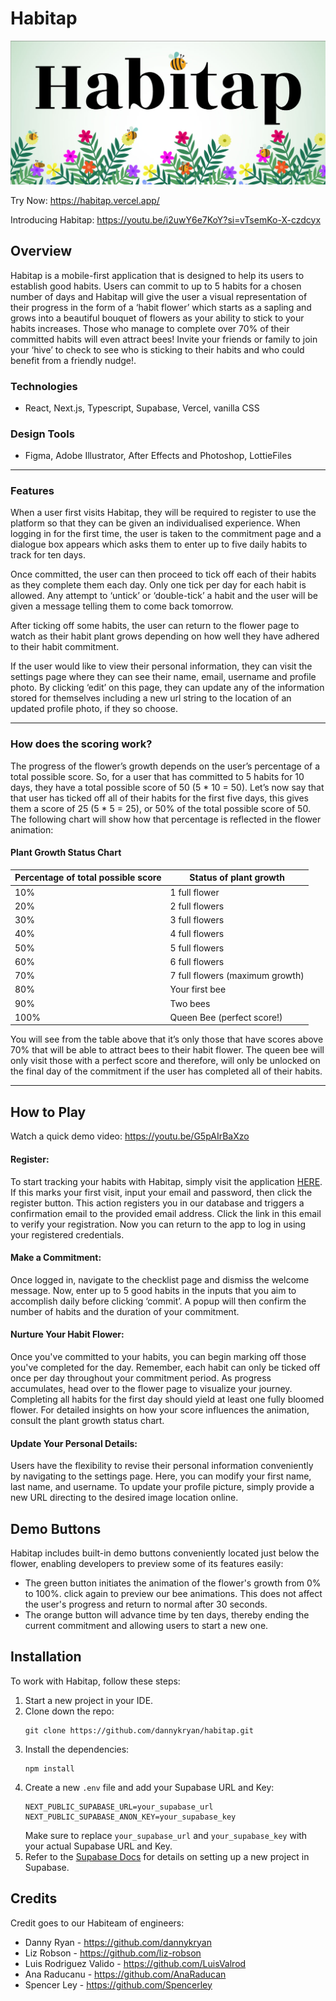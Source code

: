 # Habitap

![Habitap Header Image](/public/assets/readme/Habitap_Header.jpg)

Try Now: https://habitap.vercel.app/

Introducing Habitap: https://youtu.be/i2uwY6e7KoY?si=vTsemKo-X-czdcyx

## Overview

Habitap is a mobile-first application that is designed to help its users to establish good habits. Users can commit to up to 5 habits for a chosen number of days and Habitap will give the user a visual representation of their progress in the form of a ‘habit flower’ which starts as a sapling and grows into a beautiful bouquet of flowers as your ability to stick to your habits increases. Those who manage to complete over 70% of their committed habits will even attract bees! Invite your friends or family to join your ‘hive’ to check to see who is sticking to their habits and who could benefit from a friendly nudge!.

### Technologies

- React, Next.js, Typescript, Supabase, Vercel, vanilla CSS

### Design Tools

- Figma, Adobe Illustrator, After Effects and Photoshop, LottieFiles

---

### Features

When a user first visits Habitap, they will be required to register to use the platform so that they can be given an individualised experience. When logging in for the first time, the user is taken to the commitment page and a dialogue box appears which asks them to enter up to five daily habits to track for ten days.

Once committed, the user can then proceed to tick off each of their habits as they complete them each day. Only one tick per day for each habit is allowed. Any attempt to ‘untick’ or ‘double-tick’ a habit and the user will be given a message telling them to come back tomorrow.

After ticking off some habits, the user can return to the flower page to watch as their habit plant grows depending on how well they have adhered to their habit commitment.

If the user would like to view their personal information, they can visit the settings page where they can see their name, email, username and profile photo. By clicking ‘edit’ on this page, they can update any of the information stored for themselves including a new url string to the location of an updated profile photo, if they so choose.

---

### How does the scoring work?

The progress of the flower’s growth depends on the user’s percentage of a total possible score. So, for a user that has committed to 5 habits for 10 days, they have a total possible score of 50 (5 * 10 = 50). Let’s now say that that user has ticked off all of their habits for the first five days, this gives them a score of 25 (5 * 5 = 25), or 50% of the total possible score of 50. The following chart will show how that percentage is reflected in the flower animation:

#### Plant Growth Status Chart

| Percentage of total possible score | Status of plant growth          |
| ---------------------------------- | ------------------------------- |
| 10%                                | 1 full flower                   |
| 20%                                | 2 full flowers                  |
| 30%                                | 3 full flowers                  |
| 40%                                | 4 full flowers                  |
| 50%                                | 5 full flowers                  |
| 60%                                | 6 full flowers                  |
| 70%                                | 7 full flowers (maximum growth) |
| 80%                                | Your first bee                  |
| 90%                                | Two bees                        |
| 100%                               | Queen Bee (perfect score!)      |

You will see from the table above that it’s only those that have scores above 70% that will be able to attract bees to their habit flower. The queen bee will only visit those with a perfect score and therefore, will only be unlocked on the final day of the commitment if the user has completed all of their habits.

---

## How to Play

Watch a quick demo video: https://youtu.be/G5pAIrBaXzo

#### Register:

To start tracking your habits with Habitap, simply visit the application [HERE](https://habitap.vercel.app/). If this marks your first visit, input your email and password, then click the register button. This action registers you in our database and triggers a confirmation email to the provided email address. Click the link in this email to verify your registration. Now you can return to the app to log in using your registered credentials.

#### Make a Commitment:

Once logged in, navigate to the checklist page and dismiss the welcome message. Now, enter up to 5 good habits in the inputs that you aim to accomplish daily before clicking ‘commit’. A popup will then confirm the number of habits and the duration of your commitment.

#### Nurture Your Habit Flower:

Once you've committed to your habits, you can begin marking off those you've completed for the day. Remember, each habit can only be ticked off once per day throughout your commitment period. As progress accumulates, head over to the flower page to visualize your journey. Completing all habits for the first day should yield at least one fully bloomed flower. For detailed insights on how your score influences the animation, consult the plant growth status chart.

#### Update Your Personal Details:

Users have the flexibility to revise their personal information conveniently by navigating to the settings page. Here, you can modify your first name, last name, and username. To update your profile picture, simply provide a new URL directing to the desired image location online.

## Demo Buttons

Habitap includes built-in demo buttons conveniently located just below the flower, enabling developers to preview some of its features easily:

- The green button initiates the animation of the flower's growth from 0% to 100%. click again to preview our bee animations. This does not affect the user's progress and return to normal after 30 seconds.
- The orange button will advance time by ten days, thereby ending the current commitment and allowing users to start a new one.

## Installation

To work with Habitap, follow these steps:

1. Start a new project in your IDE.
2. Clone down the repo:
   ```
   git clone https://github.com/dannykryan/habitap.git
   ```
3. Install the dependencies:
   ```
   npm install
   ```
4. Create a new `.env` file and add your Supabase URL and Key:
   ```
   NEXT_PUBLIC_SUPABASE_URL=your_supabase_url
   NEXT_PUBLIC_SUPABASE_ANON_KEY=your_supabase_key
   ```
   Make sure to replace `your_supabase_url` and `your_supabase_key` with your actual Supabase URL and Key.
5. Refer to the [Supabase Docs](https://supabase.io/docs) for details on setting up a new project in Supabase.

## Credits

Credit goes to our Habiteam of engineers:

- Danny Ryan - https://github.com/dannykryan
- Liz Robson - https://github.com/liz-robson
- Luis Rodriguez Valido - https://github.com/LuisValrod
- Ana Raducanu - https://github.com/AnaRaducan
- Spencer Ley - https://github.com/Spencerley
